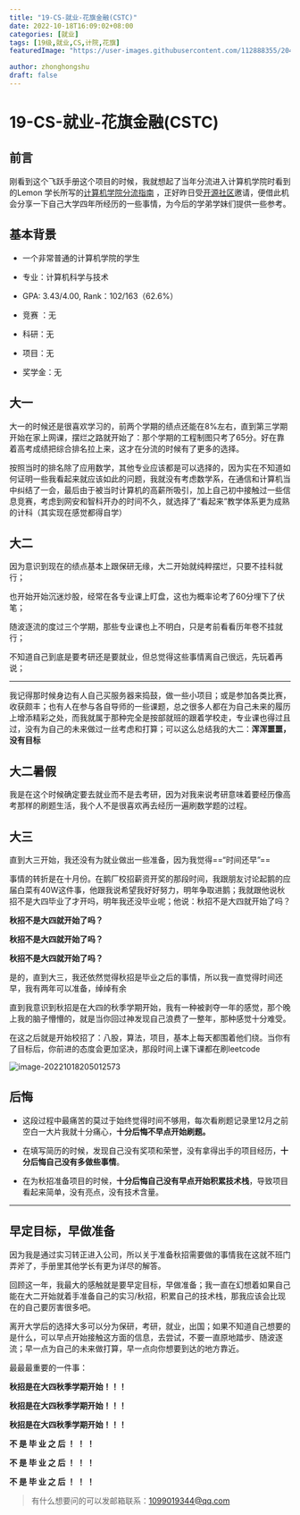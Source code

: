 ```yaml
---
title: "19-CS-就业-花旗金融(CSTC)"
date: 2022-10-18T16:09:02+08:00
categories: [就业]
tags: [19级,就业,CS,计院,花旗]
featuredImage: "https://user-images.githubusercontent.com/112888355/204553552-a49dfc54-4a26-4068-9271-f11eb221ff3b.jpg"

author: zhonghongshu
draft: false
---
```


# 19-CS-就业-花旗金融(CSTC)

## 前言

刚看到这个飞跃手册这个项目的时候，我就想起了当年分流进入计算机学院时看到的Lemon 学长所写的[计算机学院分流指南](https://lemon-412.github.io/2020/07/17/上大计院报考指北/#more) ，正好昨日受[开源社区](https://github.com/shuosc)邀请，便借此机会分享一下自己大学四年所经历的一些事情，为今后的学弟学妹们提供一些参考。

## 基本背景 
- 一个非常普通的计算机学院的学生
- 专业：计算机科学与技术

- GPA: 3.43/4.00, Rank：102/163（62.6%）

- 竞赛 ：无
- 科研：无
- 项目：无
- 奖学金：无
## 大一

大一的时候还是很喜欢学习的，前两个学期的绩点还能在8%左右，直到第三学期开始在家上网课，摆烂之路就开始了：那个学期的工程制图只考了65分。好在靠着高考成绩把综合排名拉上来，这才在分流的时候有了更多的选择。

按照当时的排名除了应用数学，其他专业应该都是可以选择的，因为实在不知道如何证明一些我看起来就应该如此的问题，我就没有考虑数学系，在通信和计算机当中纠结了一会，最后由于被当时计算机的高薪所吸引，加上自己初中接触过一些信息竞赛，考虑到网安和智科开办的时间不久，就选择了“看起来”教学体系更为成熟的计科（其实现在感觉都得自学）

## 大二

因为意识到现在的绩点基本上跟保研无缘，大二开始就纯粹摆烂，只要不挂科就行；

也开始开始沉迷炒股，经常在各专业课上盯盘，这也为概率论考了60分埋下了伏笔；

随波逐流的度过三个学期，那些专业课也上不明白，只是考前看看历年卷不挂就行；

不知道自己到底是要考研还是要就业，但总觉得这些事情离自己很远，先玩着再说；

---

我记得那时候身边有人自己买服务器来捣鼓，做一些小项目；或是参加各类比赛，收获颇丰；也有人在参与各自导师的一些课题，总之很多人都在为自己未来的履历上增添精彩之处，而我就属于那种完全是按部就班的跟着学校走，专业课也得过且过，没有为自己的未来做过一丝考虑和打算；可以这么总结我的大二：**浑浑噩噩，没有目标**

## 大二暑假

我是在这个时候确定要去就业而不是去考研，因为对我来说考研意味着要经历像高考那样的刷题生活，我个人不是很喜欢再去经历一遍刷数学题的过程。

## 大三

直到大三开始，我还没有为就业做出一些准备，因为我觉得==“时间还早”==

事情的转折是在十月份。在鹅厂校招薪资开奖的那段时间，我跟朋友讨论起鹅的应届白菜有40W这件事，他跟我说希望我好好努力，明年争取进鹅；我就跟他说秋招不是大四毕业了才开吗，明年我还没毕业呢；他说：秋招不是大四就开始了吗？

**秋招不是大四就开始了吗？**

**秋招不是大四就开始了吗？**

**秋招不是大四就开始了吗？**

是的，直到大三，我还依然觉得秋招是毕业之后的事情，所以我一直觉得时间还早，我有两年可以准备，绰绰有余

直到我意识到秋招是在大四的秋季学期开始，我有一种被剥夺一年的感觉，那个晚上我的脑子懵懵的，就是当你回过神发现自己浪费了一整年，那种感觉十分难受。

在这之后就是开始校招了：八股，算法，项目，基本上每天都围着他们绕。当你有了目标后，你前进的态度会更加坚决，那段时间上课下课都在刷leetcode

![image-20221018205012573](https://raw.githubusercontent.com/zhonghongshu/StudentSystem/main/image-20221018205012573.png)

## 后悔

- 这段过程中最痛苦的莫过于始终觉得时间不够用，每次看刷题记录里12月之前空白一大片我就十分痛心，**十分后悔不早点开始刷题。**

- 在填写简历的时候，发现自己没有奖项和荣誉，没有拿得出手的项目经历，**十分后悔自己没有多做些事情**。

- 在为秋招准备项目的时候，**十分后悔自己没有早点开始积累技术栈**，导致项目看起来简单，没有亮点，没有技术含量。

---



## 早定目标，早做准备

因为我是通过实习转正进入公司，所以关于准备秋招需要做的事情我在这就不班门弄斧了，手册里其他学长有更为详尽的解答。

回顾这一年，我最大的感触就是要早定目标，早做准备；我一直在幻想着如果自己能在大二开始就着手准备自己的实习/秋招，积累自己的技术栈，那我应该会比现在的自己要厉害很多吧。

离开大学后的选择大多可以分为保研，考研，就业，出国；如果不知道自己想要的是什么，可以早点开始接触这方面的信息，去尝试，不要一直原地踏步、随波逐流；早一点为自己的未来做打算，早一点向你想要到达的地方靠近。

最最最重要的一件事：

**秋招是在大四秋季学期开始！！！**

**秋招是在大四秋季学期开始！！！**

**秋招是在大四秋季学期开始！！！**

**不 是 毕 业 之 后 ！ ！ ！**

**不 是 毕 业 之 后 ！ ！ ！**

**不 是 毕 业 之 后 ！ ！ ！**



> 有什么想要问的可以发邮箱联系：1099019344@qq.com

